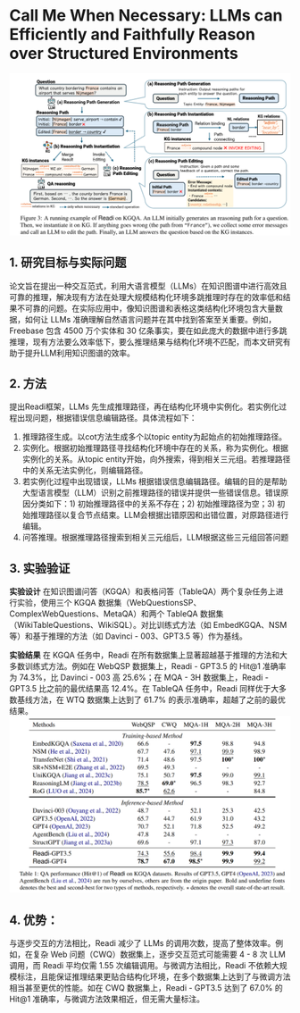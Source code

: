 # Call Me When Necessary: LLMs can Efficiently and Faithfully Reason over  Structured Environments
![image](./image_acl2024/p1.png)
## 1. 研究目标与实际问题
论文旨在提出一种交互范式，利用大语言模型（LLMs）在知识图谱中进行高效且可靠的推理，解决现有方法在处理大规模结构化环境多跳推理时存在的效率低和结果不可靠的问题。在实际应用中，像知识图谱和表格这类结构化环境包含大量数据，如何让 LLMs 准确理解自然语言问题并在其中找到答案至关重要。例如，Freebase 包含 4500 万个实体和 30 亿条事实，要在如此庞大的数据中进行多跳推理，现有方法要么效率低下，要么推理结果与结构化环境不匹配，而本文研究有助于提升LLM利用知识图谱的效率。

## 2. 方法
提出Readi框架，LLMs 先生成推理路径，再在结构化环境中实例化。若实例化过程出现问题，根据错误信息编辑路径。具体流程如下：
1. 推理路径生成。以cot方法生成多个以topic entity为起始点的初始推理路径。
2. 实例化。根据初始推理路径寻找结构化环境中存在的关系，称为实例化。根据实例化的关系。从topic entity开始，向外搜索，得到相关三元组。若推理路径中的关系无法实例化，则编辑路径。
3. 若实例化过程中出现错误，LLMs 根据错误信息编辑路径。编辑的目的是帮助大型语言模型（LLM）识别之前推理路径的错误并提供一些错误信息。错误原因分类如下：1)  初始推理路径中的关系不存在；2)  初始推理路径为空；3)  初始推理路径以复合节点结束。LLM会根据出错原因和出错位置，对原路径进行编辑。
4. 问答推理。根据推理路径搜索到相关三元组后，LLM根据这些三元组回答问题

## 3. 实验验证
**实验设计** 在知识图谱问答（KGQA）和表格问答（TableQA）两个复杂任务上进行实验，使用三个 KGQA 数据集（WebQuestionsSP、ComplexWebQuestions、MetaQA）和两个 TableQA 数据集（WikiTableQuestions、WikiSQL）。对比训练式方法（如 EmbedKGQA、NSM 等）和基于推理的方法（如 Davinci - 003、GPT3.5 等）作为基线。

**实验结果** 在 KGQA 任务中，Readi 在所有数据集上显著超越基于推理的方法和大多数训练式方法。例如在 WebQSP 数据集上，Readi - GPT3.5 的 Hit@1 准确率为 74.3%，比 Davinci - 003 高 25.6%；在 MQA - 3H 数据集上，Readi - GPT3.5 比之前的最优结果高 12.4%。在 TableQA 任务中，Readi 同样优于大多数基线方法，在 WTQ 数据集上达到了 61.7% 的表示准确率，超越了之前的最优结果。
![image](./image_acl2024/p2.png)

## 4. 优势：
与逐步交互的方法相比，Readi 减少了 LLMs 的调用次数，提高了整体效率。例如，在复杂 Web 问题（CWQ）数据集上，逐步交互范式可能需要 4 - 8 次 LLM 调用，而 Readi 平均仅需 1.55 次编辑调用。与微调方法相比，Readi 不依赖大规模标注，且能保证推理结果更贴合结构化环境，在多个数据集上达到了与微调方法相当甚至更优的性能。如在 CWQ 数据集上，Readi - GPT3.5 达到了 67.0% 的 Hit@1 准确率，与微调方法效果相近，但无需大量标注。